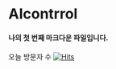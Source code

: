 # AIcontrrol

#### 나의 첫 번째 마크다운 파일입니다.

오늘 방문자 수
[![Hits](https://hits.seeyoufarm.com/api/count/incr/badge.svg?url=https%3A%2F%2Fgithub.com%2F98kkh&count_bg=%23B99ADB&title_bg=%23C146D7&icon=&icon_color=%23E7E7E7&title=hits&edge_flat=false)](https://hits.seeyoufarm.com)
